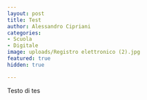 ```yaml
---
layout: post
title: Test
author: Alessandro Cipriani
categories:
- Scuola
- Digitale
image: uploads/Registro elettronico (2).jpg
featured: true
hidden: true

---
```

Testo di tes
